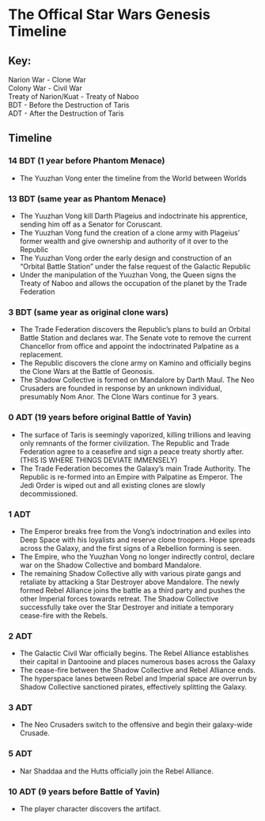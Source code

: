 # The Offical Star Wars Genesis Timeline <br />

## Key: <br />
Narion War - Clone War <br />
Colony War - Civil War <br />
Treaty of Narion/Kuat - Treaty of Naboo <br />
BDT - Before the Destruction of Taris <br />
ADT - After the Destruction of Taris <br />

## Timeline

### 14 BDT (1 year before Phantom Menace)
- The Yuuzhan Vong enter the timeline from the World between Worlds

### 13 BDT (same year as Phantom Menace)
- The Yuuzhan Vong kill Darth Plageius and indoctrinate his apprentice, sending him off as a Senator for Coruscant.
- The Yuuzhan Vong fund the creation of a clone army with Plageius’ former wealth and give ownership and authority of it over to the Republic
- The Yuuzhan Vong order the early design and construction of an “Orbital Battle Station” under the false request of the Galactic Republic
- Under the manipulation of the Yuuzhan Vong, the Queen signs the Treaty of Naboo and allows the occupation of the planet by the Trade Federation

### 3 BDT (same year as original clone wars)
- The Trade Federation discovers the Republic’s plans to build an Orbital Battle Station and declares war. The Senate vote to remove the current Chancellor from office and appoint the indoctrinated Palpatine as a replacement.
- The Republic discovers the clone army on Kamino and officially begins the Clone Wars at the Battle of Geonosis.
- The Shadow Collective is formed on Mandalore by Darth Maul. The Neo Crusaders are founded in response by an unknown individual, presumably Nom Anor. The Clone Wars continue for 3 years.

### 0 ADT (19 years before original Battle of Yavin)
- The surface of Taris is seemingly vaporized, killing trillions and leaving only remnants of the former civilization. The Republic and Trade Federation agree to a ceasefire and sign a peace treaty shortly after. (THIS IS WHERE THINGS DEVIATE IMMENSELY)
- The Trade Federation becomes the Galaxy’s main Trade Authority. The Republic is re-formed into an Empire with Palpatine as Emperor. The Jedi Order is wiped out and all existing clones are slowly decommissioned.

### 1 ADT
- The Emperor breaks free from the Vong’s indoctrination and exiles into Deep Space with his loyalists and reserve clone troopers. Hope spreads across the Galaxy, and the first signs of a Rebellion forming is seen.
- The Empire, who the Yuuzhan Vong no longer indirectly control, declare war on the Shadow Collective and bombard Mandalore. 
- The remaining Shadow Collective ally with various pirate gangs and retaliate by attacking a Star Destroyer above Mandalore. The newly formed Rebel Alliance joins the battle as a third party and pushes the other Imperial forces towards retreat. The Shadow Collective successfully take over the Star Destroyer and initiate a temporary cease-fire with the Rebels.

### 2 ADT
- The Galactic Civil War officially begins. The Rebel Alliance establishes their capital in Dantooine and places numerous bases across the Galaxy
- The cease-fire between the Shadow Collective and Rebel Alliance ends. The hyperspace lanes between Rebel and Imperial space are overrun by Shadow Collective sanctioned pirates, effectively splitting the Galaxy. 

### 3 ADT
- The Neo Crusaders switch to the offensive and begin their galaxy-wide Crusade. 

### 5 ADT
- Nar Shaddaa and the Hutts officially join the Rebel Alliance. 

### 10 ADT (9 years before Battle of Yavin)
- The player character discovers the artifact.



